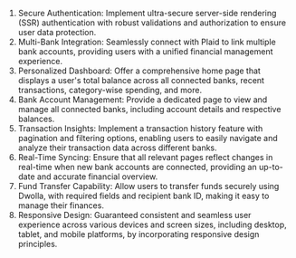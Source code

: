 1. Secure Authentication: Implement ultra-secure server-side rendering (SSR) authentication with robust validations and authorization to ensure user data protection.
2. Multi-Bank Integration: Seamlessly connect with Plaid to link multiple bank accounts, providing users with a unified financial management experience.
3. Personalized Dashboard: Offer a comprehensive home page that displays a user's total balance across all connected banks, recent transactions, category-wise spending, and more.
4. Bank Account Management: Provide a dedicated page to view and manage all connected banks, including account details and respective balances.
5. Transaction Insights: Implement a transaction history feature with pagination and filtering options, enabling users to easily navigate and analyze their transaction data across different banks.
6. Real-Time Syncing: Ensure that all relevant pages reflect changes in real-time when new bank accounts are connected, providing an up-to-date and accurate financial overview.
7. Fund Transfer Capability: Allow users to transfer funds securely using Dwolla, with required fields and recipient bank ID, making it easy to manage their finances.
8. Responsive Design: Guaranteed consistent and seamless user experience across various devices and screen sizes, including desktop, tablet, and mobile platforms, by incorporating responsive design principles.
 
 
